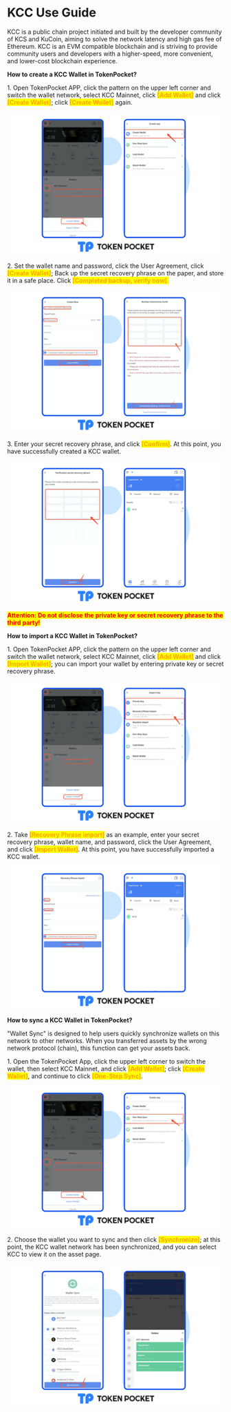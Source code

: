 # KCC Use Guide

KCC is a public chain project initiated and built by the developer community of KCS and KuCoin, aiming to solve the network latency and high gas fee of Ethereum. KCC is an EVM compatible blockchain and is striving to provide community users and developers with a higher-speed, more convenient, and lower-cost blockchain experience.



**How to create a KCC Wallet in TokenPocket?**

1\. Open TokenPocket APP, click the pattern on the upper left corner and switch the wallet network, select KCC Mainnet, click <mark style="color:orange;">**\[Add Wallet]**</mark> and click <mark style="color:orange;">**\[Create Wallet]**</mark>; click <mark style="color:orange;">**\[Create Wallet]**</mark> again.

![](<../../.gitbook/assets/KCC zh1.png>)

2\. Set the wallet name and password, click the User Agreement, click <mark style="color:orange;">**\[Create Wallet]**</mark>; Back up the secret recovery phrase on the paper, and store it in a safe place. Click <mark style="color:orange;">**\[Completed backup, verify now].**</mark>

![](<../../.gitbook/assets/KCC zh2.png>)

3\. Enter your secret recovery phrase, and click <mark style="color:orange;">**\[Confirm]**</mark>. At this point, you have successfully created a KCC wallet.

![](<../../.gitbook/assets/KCC zh3.png>)

<mark style="color:red;">**Attention: Do not disclose the private key or secret recovery phrase to the third party!**</mark>

**How to import a KCC Wallet in TokenPocket?**

1\. Open TokenPocket APP, click the pattern on the upper left corner and switch the wallet network, select KCC Mainnet, click <mark style="color:orange;">**\[Add Wallet]**</mark> and click <mark style="color:orange;">**\[Import Wallet]**</mark>; you can import your wallet by entering private key or secret recovery phrase.

![](<../../.gitbook/assets/Group 18951.png>)

2\. Take <mark style="color:orange;">**\[Recovery Phrase import]**</mark> as an example, enter your secret recovery phrase, wallet name, and password, click the User Agreement, and click <mark style="color:orange;">**\[Import Wallet]**</mark>. At this point, you have successfully imported a KCC wallet.

![](<../../.gitbook/assets/Group 18952.png>)

**How to sync a KCC Wallet in TokenPocket?**

"Wallet Sync" is designed to help users quickly synchronize wallets on this network to other networks. When you transferred assets by the wrong network protocol (chain), this function can get your assets back.

&#x20;

1\. Open the TokenPocket App, click the upper left corner to switch the wallet, then select KCC Mainnet, and click <mark style="color:orange;">**\[Add Wallet]**</mark>; click <mark style="color:orange;">**\[Create Wallet]**</mark>, and continue to click <mark style="color:orange;">**\[One-Step Sync]**</mark>.

![](<../../.gitbook/assets/KCC zh6.png>)

2\. Choose the wallet you want to sync and then click <mark style="color:orange;">**\[Synchronize]**</mark>; at this point, the KCC wallet network has been synchronized, and you can select KCC to view it on the asset page.

![](<../../.gitbook/assets/KCC zh7.png>)

